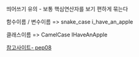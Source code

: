 띄어쓰기 유의 - 보통 핵심연산자를 보기 편하게 묶는다

함수이름 / 변수이름 => snake_case   i_have_an_apple

클래스이름 => CamelCase        IHaveAnApple

[참고사이트- pep08](https://www.python.org/dev/peps/pep-0008/)

 

